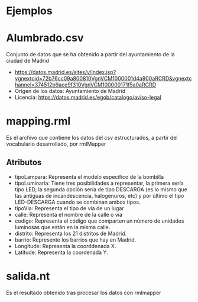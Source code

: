 # Ejemplos
# Alumbrado.csv
Conjunto de datos que se ha obtenido a partir del ayuntamiento de la ciudad de Madrid 
- https://datos.madrid.es/sites/v/index.jsp?vgnextoid=72b76cc09a800810VgnVCM1000001d4a900aRCRD&vgnextchannel=374512b9ace9f310VgnVCM100000171f5a0aRCRD
- Origen de los datos: Ayuntamiento de Madrid 
- Licencia: https://datos.madrid.es/egob/catalogo/aviso-legal

# mapping.rml
Es el archivo que contiene los datos del csv estructurados, a partir del vocabulario desarrollado, por rmlMapper
  ## Atributos
  - tipoLampara: Representa el modelo específico de la bombilla
  - tipoLuminaria: Tiene tres posibilidades a representar, la primera sería tipo LED, la segunda opción sería de tipo DESCARGA (es lo mismo que las antiguas de incandescencia, halogenuros, etc) y por último el tipo LED-DESCARGA cuando se combinan ambos tipos. 
  - tipoVia: Representa el tipo de vía de un lugar
  - calle: Representa el nombre de la calle o vía
  - codigo: Representa el código que comparten un número de unidades luminosas que están en la misma calle.
  - distrito: Representa los 21 distritos de Madrid.
  - barrio: Represente los barrios que hay en Madrid.
  - Longitude: Representa la coorddenada X.
  - Latitude: Representa la coordenada Y.

# salida.nt
Es el resultado obtenido tras procesar los datos con rmlmapper
